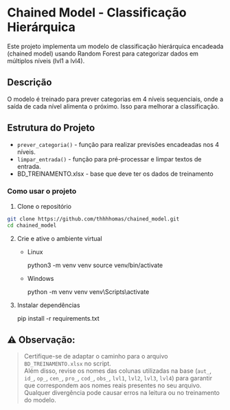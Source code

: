 # Chained Model - Classificação Hierárquica

Este projeto implementa um modelo de classificação hierárquica encadeada (chained model) usando Random Forest para categorizar dados em múltiplos níveis (lvl1 a lvl4).

## Descrição

O modelo é treinado para prever categorias em 4 níveis sequenciais, onde a saída de cada nível alimenta o próximo. Isso para melhorar a classificação.

## Estrutura do Projeto

- `prever_categoria()` - função para realizar previsões encadeadas nos 4 níveis.  
- `limpar_entrada()` - função para pré-processar e limpar textos de entrada.
- BD_TREINAMENTO.xlsx - base que deve ter os dados de treinamento

### Como usar o projeto

1. Clone o repositório
  ``` bash
  git clone https://github.com/thhhhomas/chained_model.git
  cd chained_model
  ```

2. Crie e ative o ambiente virtual

   - Linux

     python3 -m venv venv
     source venv/bin/activate

   - Windows

     python -m venv venv
     venv\Scripts\activate

3. Instalar dependências

   pip install -r requirements.txt


## ⚠️ **Observação:**  
> Certifique-se de adaptar o caminho para o arquivo `BD_TREINAMENTO.xlsx` no script.  
> Além disso, revise os nomes das colunas utilizadas na base (`aut_`, `id_`, `op_`, `cen_`, `pro_`, `cod_`, `obs_`, `lvl1`, `lvl2`, `lvl3`, `lvl4`) para garantir que correspondem aos nomes reais presentes no seu arquivo.  
> Qualquer divergência pode causar erros na leitura ou no treinamento do modelo.
